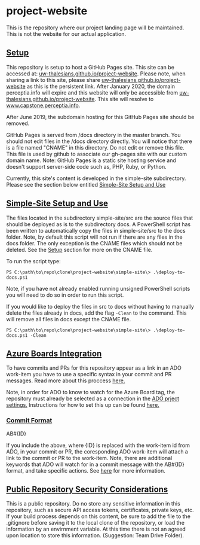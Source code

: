 # project-website
This is the repository where our project landing page will be maintained. This is not the website for our actual application. 

## [Setup](#setup)
This repository is setup to host a GitHub Pages site. This site can be accessed at: [uw-thalesians.github.io/project-website](https://uw-thalesians.github.io/project-website). Please note, when sharing a link to this site, please share [uw-thalesians.github.io/project-website](https://uw-thalesians.github.io/project-website) as this is the persistent link. After January 2020, the domain perceptia.info will expire and this website will only be accessible from [uw-thalesians.github.io/project-website](https://uw-thalesians.github.io/project-website). This site will resolve to www.capstone.perceptia.info. 

After June 2019, the subdomain hosting for this GitHub Pages site should be removed. 

GitHub Pages is served from /docs directory in the master branch. You should not edit files in the /docs directory directly. You will notice that there is a file named "CNAME" in this directory. Do not edit or remove this file. This file is used by github to associate our gh-pages site with our custom domain name. Note: GitHub Pages is a static site hosting service and doesn't support server-side code such as, PHP, Ruby, or Python.

Currently, this site's content is developed in the simple-site subdirectory. Please see the section below entitled [Simple-Site Setup and Use](#simple-site-setup-and-use)

## [Simple-Site Setup and Use](#simple-site-setup-and-use)
The files located in the subdirectory simple-site/src are the source files that should be deployed as is to the subdirectory docs. A PowerShell script has been written to automatically copy the files in simple-site/src to the docs folder. Note, by default this script will not run if there are any files in the docs folder. The only exception is the CNAME files which should not be deleted. See the [Setup](#setup) section for more on the CNAME file. 

To run the script type:

`PS C:\path\to\repo\clone\project-website\simple-site\> .\deploy-to-docs.ps1`

Note, if you have not already enabled running unsigned PowerShell scripts you will need to do so in order to run this script. 

If you would like to deploy the files in src to docs without having to manually delete the files already in docs, add the flag `-Clean` to the command. This will remove all files in docs except the CNAME file.

`PS C:\path\to\repo\clone\project-website\simple-site\> .\deploy-to-docs.ps1 -Clean`

## [Azure Boards Integration](#azure-boards-integration)
To have commits and PRs for this repository appear as a link in an ADO work-item you have to use a specific syntax in your commit and PR messages. Read more about this proccess [here.](https://docs.microsoft.com/en-us/azure/devops/boards/github/link-to-from-github?view=vsts)

Note, in order for ADO to know to watch for the Azure Board tag, the repository must already be selected as a connection in the [ADO prject settings.](https://dev.azure.com/uw-thalesians/Capstone%202019/_settings/boards-external-integration) Instructions for how to set this up can be found [here.](https://docs.microsoft.com/en-us/azure/devops/boards/github/index?view=vsts) 

### [Commit Format](#commit-format)
AB#{ID}

If you include the above, where {ID} is replaced with the work-item id from ADO, in your commit or PR, the coresponding ADO work-item will attach a link to the commit or PR to the work-item. Note, there are additional keywords that ADO will watch for in a commit message with the AB#{ID} format, and take specific actions. See [here](https://docs.microsoft.com/en-us/azure/devops/boards/github/link-to-from-github?view=vsts) for more information.  

## [Public Repository Security Considerations](#public-repository-security-considerations)
This is a public repository. Do no store any sensitive information in this repository, such as secure API access tokens, certificates, private keys, etc. If your build process depends on this content, be sure to add the file to the .gitignore before saving it to the local clone of the repository, or load the information by an envirnment variable. At this time there is not an agreed upon location to store this information. (Suggestion: Team Drive Folder).
